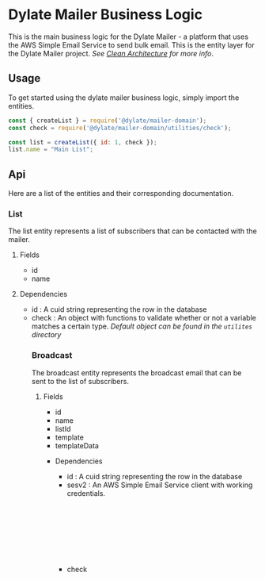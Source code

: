 # Dylate Mailer Business Logic

This is the main business logic for the Dylate Mailer - a platform that uses the AWS Simple Email Service to send bulk email. This is the entity layer for the Dylate Mailer project. *See [Clean Architecture](https://blog.cleancoder.com/uncle-bob/2012/08/13/the-clean-architecture.html) for more info*.

## Usage

To get started using the dylate mailer business logic, simply import the entities.

```js
const { createList } = require('@dylate/mailer-domain');
const check = require('@dylate/mailer-domain/utilities/check');

const list = createList({ id: 1, check });
list.name = "Main List";

```

## Api

Here are a list of the entities and their corresponding documentation.

### List

The list entity represents a list of subscribers that can be contacted with the mailer.

1. Fields
    - id <string>
    - name <string>

2. Dependencies
    - id <string>: A cuid string representing the row in the database
    - check <object>: An object with functions to validate whether or not a variable matches a certain type. *Default object can be found in the `utilites` directory*

### Broadcast

The broadcast entity represents the broadcast email that can be sent to the list of subscribers.

1. Fields
    - id <string>
    - name <string>
    - listId <string>
    - template <object>
    - templateData <object>

2. Dependencies
    - id <string>: A cuid string representing the row in the database
    - sesv2 <class>: An AWS Simple Email Service client with working credentials.
    - check <object>: An object with functions to validate whether or not a variable matches a certain type. *Default object can be found in the `utilites` directory*

### Subscriber

The subscriber entity represents a person who is a member of one or more of the given lists.

1. Fields
    - id <string>
    - email <string>
    - firstName <string>
    - lastName <string>
    - phone <string>

2. Dependencies
    - id <string>: A cuid string representing the row in the database
    - check <object>: An object with functions to validate whether or not a variable matches a certain type. *Default object can be found in the `utilites` directory*